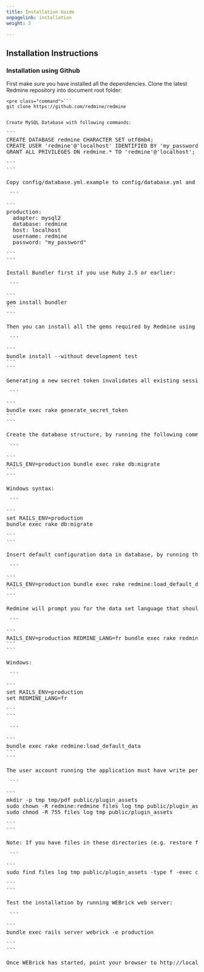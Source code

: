 ```yaml
---
title: Installation Guide
onpagelink: installation
weight: 3

---
```


Installation Instructions
-------------------------

### Installation using Github

First make sure you have installed all the dependencies. Clone the latest Redmine repository into document root folder:

 ```
<pre class="command">```
git clone https://github.com/redmine/redmine

```
```

Create MySQL Database with following commands:

 ```
<pre class="command">```
CREATE DATABASE redmine CHARACTER SET utf8mb4;
CREATE USER 'redmine'@'localhost' IDENTIFIED BY 'my_password';
GRANT ALL PRIVILEGES ON redmine.* TO 'redmine'@'localhost';

```
```

Copy config/database.yml.example to config/database.yml and edit this file in order to configure your database settings for "production" environment. Example for a MySQL database (default port):

 ```
<pre class="command">```
production:
  adapter: mysql2
  database: redmine
  host: localhost
  username: redmine
  password: "my_password"

```
```

Install Bundler first if you use Ruby 2.5 or earlier:

 ```
<pre class="command">```
gem install bundler
```
```

Then you can install all the gems required by Redmine using the following command:

 ```
<pre class="command">```
bundle install --without development test
```
```

Generating a new secret token invalidates all existing sessions after restart.

 ```
<pre class="command">```
bundle exec rake generate_secret_token
```
```

Create the database structure, by running the following command under the application root directory:

 ```
<pre class="command">```
RAILS_ENV=production bundle exec rake db:migrate
```
```

Windows syntax:

 ```
<pre class="command">```
set RAILS_ENV=production
bundle exec rake db:migrate

```
```

Insert default configuration data in database, by running the following command:

 ```
<pre class="command">```
RAILS_ENV=production bundle exec rake redmine:load_default_data
```
```

Redmine will prompt you for the data set language that should be loaded; you can also define the REDMINE\_LANG environment variable before running the command to a value which will be automatically and silently picked up by the task. Unices:

 ```
<pre class="command">```
RAILS_ENV=production REDMINE_LANG=fr bundle exec rake redmine:load_default_data
```
```

Windows:

 ```
<pre class="command">```
set RAILS_ENV=production
set REDMINE_LANG=fr

```
```

 ```
<pre class="command">```
bundle exec rake redmine:load_default_data
```
```

The user account running the application must have write permission on the following subdirectories: files (storage of attachments) log (application log file production.log) tmp and tmp/pdf (create these ones if not present, used to generate PDF documents among other things) public/plugin\_assets (assets of plugins) E.g., assuming you run the application with a redmine user account:

 ```
<pre class="command">```
mkdir -p tmp tmp/pdf public/plugin_assets
sudo chown -R redmine:redmine files log tmp public/plugin_assets
sudo chmod -R 755 files log tmp public/plugin_assets

```
```

Note: If you have files in these directories (e.g. restore files from backup), make sure these files are not executable.

 ```
<pre class="command">```
sudo find files log tmp public/plugin_assets -type f -exec chmod -x {} +

```
```

Test the installation by running WEBrick web server:

 ```
<pre class="command">```
bundle exec rails server webrick -e production

```
```

Once WEBrick has started, point your browser to http://localhost:3000/. You should now see the application welcome page.